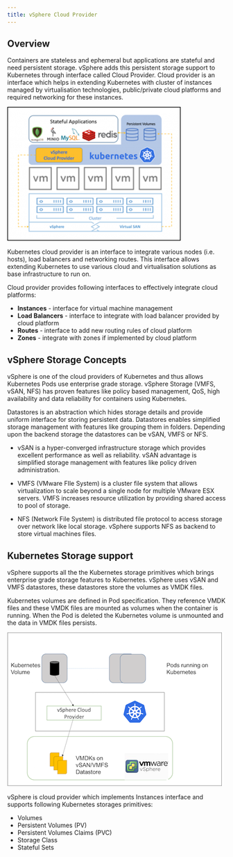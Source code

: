 ```yaml
---
title: vSphere Cloud Provider
---
```


## Overview
Containers are stateless and ephemeral but applications are stateful and need persistent storage. vSphere adds this persistent storage support to Kubernetes through interface called Cloud Provider. Cloud provider is an interface which helps in extending Kubernetes with cluster of instances managed by virtualisation technologies, public/private cloud platforms and required networking for these instances. 
 
 ![Image](images/vSphere.png)
 
 
Kubernetes cloud provider is an interface to integrate various nodes (i.e. hosts), load balancers and networking routes. This interface allows extending Kubernetes to use various cloud and virtualisation solutions as base infrastructure to run on. 
 
Cloud provider provides following interfaces to effectively integrate cloud platforms:

* **Instances** - interface for virtual machine management
* **Load Balancers** - interface to integrate with load balancer provided by cloud platform
* **Routes** - interface to add new routing rules of cloud platform
* **Zones** - integrate with zones if implemented by cloud platform


## vSphere Storage Concepts
vSphere is one of the cloud providers of Kubernetes and thus allows Kubernetes Pods use enterprise grade storage. vSphere Storage (VMFS, vSAN, NFS) has proven features like policy based management, QoS, high availability and data reliability for containers using Kubernetes.
 
Datastores is an abstraction which hides storage details and provide uniform interface for storing persistent data. Datastores enables simplified storage management with features like grouping them in folders. Depending upon the backend storage the datastores can be vSAN, VMFS or NFS.
 
* vSAN is a hyper-converged infrastructure storage which provides excellent performance as well as reliability. vSAN advantage is simplified storage management with features like policy driven administration. 
 
* VMFS (VMware FIle System) is a cluster file system that allows virtualization to scale beyond a single node for multiple VMware ESX servers. VMFS increases resource utilization by providing shared access to pool of storage.
 
* NFS (Network File System) is distributed file protocol to access storage over network like local storage. vSphere supports NFS as backend to store virtual machines files.

## Kubernetes Storage support
vSphere supports all the the Kubernetes storage primitives which brings enterprise grade storage features to Kubernetes. vSphere uses vSAN and VMFS datastores, these datastores store the volumes as VMDK files.

Kubernetes volumes are defined in Pod specification. They reference VMDK files and these VMDK files are mounted as volumes when the container is running. When the Pod is deleted the Kubernetes volume is unmounted and the data in VMDK files persists.


![Image](images/Picture1.png)
 
 
  
vSphere is cloud provider which implements Instances interface and supports following Kubernetes storages primitives:

* Volumes
* Persistent Volumes (PV)
* Persistent Volumes Claims (PVC)
* Storage Class
* Stateful Sets

